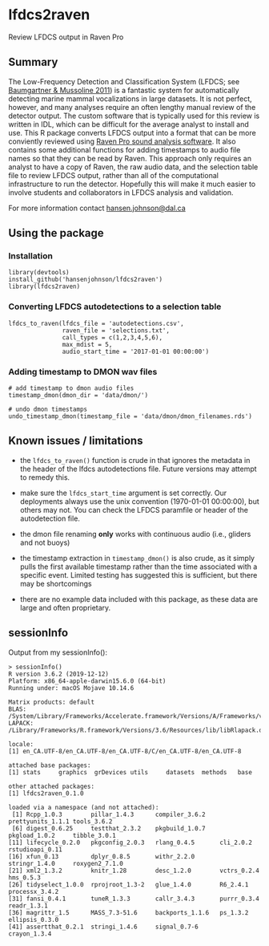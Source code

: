 # lfdcs2raven
Review LFDCS output in Raven Pro

## Summary

The Low-Frequency Detection and Classification System (LFDCS; see [Baumgartner & Mussoline 2011](https://www.whoi.edu/cms/files/JASMAN12952889_85804.pdf)) is a fantastic system for automatically detecting marine mammal vocalizations in large datasets. It is not perfect, however, and many analyses require an often lengthy manual review of the detector output. The custom software that is typically used for this review is written in IDL, which can be difficult for the average analyst to install and use. This R package converts LFDCS output into a format that can be more conviently reviewed using [Raven Pro sound analysis software](http://ravensoundsoftware.com/software/raven-pro/). It also contains some additional functions for adding timestamps to audio file names so that they can be read by Raven. This approach only requires an analyst to have a copy of Raven, the raw audio data, and the selection table file to review LFDCS output, rather than all of the computational infrastructure to run the detector. Hopefully this will make it much easier to involve students and collaborators in LFDCS analysis and validation.

For more information contact hansen.johnson@dal.ca

## Using the package

### Installation
```
library(devtools)
install_github('hansenjohnson/lfdcs2raven')
library(lfdcs2raven)
```
 
### Converting LFDCS autodetections to a selection table
```
lfdcs_to_raven(lfdcs_file = 'autodetections.csv',
               raven_file = 'selections.txt',
               call_types = c(1,2,3,4,5,6),
               max_mdist = 5,
               audio_start_time = '2017-01-01 00:00:00')
```

### Adding timestamp to DMON wav files
```
# add timestamp to dmon audio files
timestamp_dmon(dmon_dir = 'data/dmon/')

# undo dmon timestamps
undo_timestamp_dmon(timestamp_file = 'data/dmon/dmon_filenames.rds')
```

## Known issues / limitations

- the `lfdcs_to_raven()` function is crude in that ignores the metadata in the header of the lfdcs autodetections file. Future versions may attempt to remedy this.

- make sure the `lfdcs_start_time` argument is set correctly. Our deployments always use the unix convention (1970-01-01 00:00:00), but others may not. You can check the LFDCS paramfile or header of the autodetection file.

- the dmon file renaming **only** works with continuous audio (i.e., gliders and not buoys)

- the timestamp extraction in `timestamp_dmon()` is also crude, as it simply pulls the first available timestamp rather than the time associated with a specific event. Limited testing has suggested this is sufficient, but there may be shortcomings

- there are no example data included with this package, as these data are large and often proprietary.

## sessionInfo

Output from my sessionInfo():
```
> sessionInfo()
R version 3.6.2 (2019-12-12)
Platform: x86_64-apple-darwin15.6.0 (64-bit)
Running under: macOS Mojave 10.14.6

Matrix products: default
BLAS:   /System/Library/Frameworks/Accelerate.framework/Versions/A/Frameworks/vecLib.framework/Versions/A/libBLAS.dylib
LAPACK: /Library/Frameworks/R.framework/Versions/3.6/Resources/lib/libRlapack.dylib

locale:
[1] en_CA.UTF-8/en_CA.UTF-8/en_CA.UTF-8/C/en_CA.UTF-8/en_CA.UTF-8

attached base packages:
[1] stats     graphics  grDevices utils     datasets  methods   base     

other attached packages:
[1] lfdcs2raven_0.1.0

loaded via a namespace (and not attached):
 [1] Rcpp_1.0.3        pillar_1.4.3      compiler_3.6.2    prettyunits_1.1.1 tools_3.6.2      
 [6] digest_0.6.25     testthat_2.3.2    pkgbuild_1.0.7    pkgload_1.0.2     tibble_3.0.1     
[11] lifecycle_0.2.0   pkgconfig_2.0.3   rlang_0.4.5       cli_2.0.2         rstudioapi_0.11  
[16] xfun_0.13         dplyr_0.8.5       withr_2.2.0       stringr_1.4.0     roxygen2_7.1.0   
[21] xml2_1.3.2        knitr_1.28        desc_1.2.0        vctrs_0.2.4       hms_0.5.3        
[26] tidyselect_1.0.0  rprojroot_1.3-2   glue_1.4.0        R6_2.4.1          processx_3.4.2   
[31] fansi_0.4.1       tuneR_1.3.3       callr_3.4.3       purrr_0.3.4       readr_1.3.1      
[36] magrittr_1.5      MASS_7.3-51.6     backports_1.1.6   ps_1.3.2          ellipsis_0.3.0   
[41] assertthat_0.2.1  stringi_1.4.6     signal_0.7-6      crayon_1.3.4    
```
